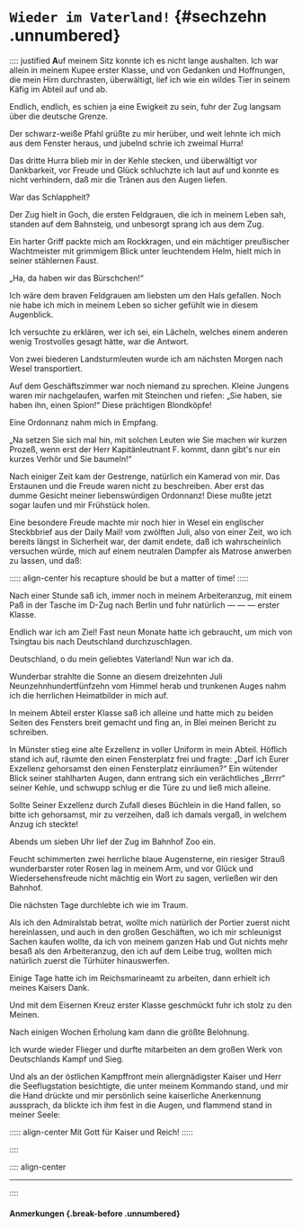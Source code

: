 # `Wieder im Vaterland!` {#sechzehn .unnumbered}

:::: justified
**A**uf meinem Sitz konnte ich es nicht lange
aushalten. Ich war allein in meinem Kupee erster
Klasse, und von Gedanken und Hoffnungen, die
mein Hirn durchrasten, überwältigt, lief ich wie
ein wildes Tier in seinem Käfig im Abteil auf
und ab.

Endlich, endlich, es schien ja eine Ewigkeit zu
sein, fuhr der Zug langsam über die deutsche
Grenze.

Der schwarz-weiße Pfahl grüßte zu mir
herüber, und weit lehnte ich mich aus dem
Fenster heraus, und jubelnd schrie ich
zweimal Hurra!

Das dritte Hurra blieb mir in der Kehle stecken,
und überwältigt vor Dankbarkeit, vor Freude und
Glück schluchzte ich laut auf und konnte es nicht
verhindern, daß mir die Tränen aus den Augen
liefen.

War das Schlappheit?

Der Zug hielt in Goch, die ersten Feldgrauen,
die ich in meinem Leben sah, standen auf dem
Bahnsteig, und unbesorgt sprang ich aus dem
Zug.

Ein harter Griff packte mich am Rockkragen, und
ein mächtiger preußischer Wachtmeister mit grimmigem
Blick unter leuchtendem Helm, hielt mich
in seiner stählernen Faust.

„Ha, da haben wir das Bürschchen!“

Ich wäre dem braven Feldgrauen am liebsten
um den Hals gefallen. Noch nie habe ich mich in
meinem Leben so sicher gefühlt wie in diesem
Augenblick.

Ich versuchte zu erklären, wer ich sei, ein
Lächeln, welches einem anderen wenig Trostvolles
gesagt hätte, war die Antwort.

Von zwei biederen Landsturmleuten wurde
ich am nächsten Morgen nach Wesel transportiert.

Auf dem Geschäftszimmer war noch niemand
zu sprechen. Kleine Jungens waren mir
nachgelaufen, warfen mit Steinchen und riefen: „Sie haben,
sie haben ihn, einen Spion!“ Diese prächtigen
Blondköpfe!

Eine Ordonnanz nahm mich in Empfang.

„Na setzen Sie sich mal hin, mit solchen
Leuten wie Sie machen wir kurzen Prozeß, wenn
erst der Herr Kapitänleutnant F. kommt, dann
gibt's nur ein kurzes Verhör und Sie
baumeln!“

Nach einiger Zeit kam der Gestrenge, natürlich
ein Kamerad von mir. Das Erstaunen und die
Freude waren nicht zu beschreiben. Aber erst das
dumme Gesicht meiner liebenswürdigen Ordonnanz!
Diese mußte jetzt sogar laufen und mir Frühstück holen.

Eine besondere Freude machte mir noch hier in
Wesel ein englischer Steckbbrief aus der Daily
Mail! vom zwölften Juli, also von einer Zeit, wo ich
bereits längst in Sicherheit war, der damit endete,
daß ich wahrscheinlich versuchen würde, mich
auf einem neutralen Dampfer als Matrose
anwerben zu lassen, und daß:

::::: align-center
his recapture should be but
a matter of time!
:::::

Nach einer Stunde saß ich, immer noch in
meinem Arbeiteranzug, mit einem Paß in der
Tasche im D-Zug nach Berlin und fuhr natürlich
— — — erster Klasse.

Endlich war ich am Ziel! Fast neun Monate
hatte ich gebraucht, um mich von Tsingtau bis
nach Deutschland durchzuschlagen.

Deutschland, o du mein geliebtes Vaterland!
Nun war ich da.

Wunderbar strahlte die Sonne an diesem
dreizehnten Juli Neunzehnhundertfünfzehn vom
Himmel herab und trunkenen Auges nahm ich die
herrlichen Heimatbilder in mich auf.

In meinem Abteil erster Klasse saß ich alleine
und hatte mich zu beiden Seiten des Fensters
breit gemacht und fing an, in Blei meinen Bericht
zu schreiben.

In Münster stieg eine alte Exzellenz in voller
Uniform in mein Abteil. Höflich stand ich auf,
räumte den einen Fensterplatz frei und fragte:
„Darf ich Eurer Exzellenz gehorsamst den einen
Fensterplatz einräumen?“ Ein wütender Blick
seiner stahlharten Augen, dann entrang sich ein
verächtliches „Brrrr“ seiner Kehle, und schwupp
schlug er die Türe zu und ließ mich alleine.

Sollte Seiner Exzellenz durch Zufall dieses
Büchlein in die Hand fallen, so bitte ich gehorsamst,
mir zu verzeihen, daß ich damals vergaß,
in welchem Anzug ich steckte!

Abends um sieben Uhr lief der Zug im Bahnhof Zoo ein.

Feucht schimmerten zwei herrliche blaue
Augensterne, ein riesiger Strauß wunderbarster roter
Rosen lag in meinem Arm, und vor Glück und
Wiedersehensfreude nicht mächtig ein Wort zu
sagen, verließen wir den Bahnhof.

Die nächsten Tage durchlebte ich wie im
Traum.

Als ich den Admiralstab betrat, wollte mich natürlich
der Portier zuerst nicht hereinlassen, und
auch in den großen Geschäften, wo ich mir schleunigst
Sachen kaufen wollte, da ich von meinem
ganzen Hab und Gut nichts mehr besaß als den
Arbeiteranzug, den ich auf dem Leibe trug,
wollten mich natürlich zuerst die Türhüter hinauswerfen.

Einige Tage hatte ich im Reichsmarineamt zu
arbeiten, dann erhielt ich meines Kaisers Dank.

Und mit dem Eisernen Kreuz erster Klasse
geschmückt fuhr ich stolz zu den Meinen.

Nach einigen Wochen Erholung kam dann die
größte Belohnung.

Ich wurde wieder Flieger und durfte mitarbeiten
an dem großen Werk von Deutschlands
Kampf und Sieg.

Und als an der östlichen Kampffront mein
allergnädigster Kaiser und Herr die
Seeflugstation besichtigte, die unter meinem Kommando
stand, und mir die Hand drückte und mir
persönlich seine kaiserliche Anerkennung aussprach, da
blickte ich ihm fest in die Augen, und flammend
stand in meiner Seele:

::::: align-center
Mit Gott für Kaiser und Reich!
:::::

::::


:::: align-center
****
::::

#### **Anmerkungen** {.break-before .unnumbered}
